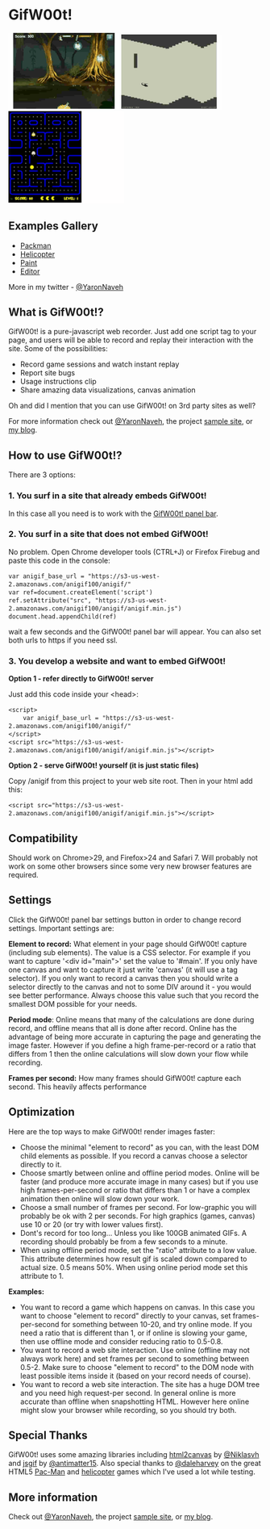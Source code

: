 GifW00t!
====================

<img src="https://raw.githubusercontent.com/yaronn/pacman/master/img/demo8.gif"  width="220px" />
<img src="https://raw.githubusercontent.com/yaronn/pacman/master/img/demo10.gif"  width="200px" />
<img src="https://raw.githubusercontent.com/yaronn/pacman/master/img/demo11.gif"  width="230px" />

Examples Gallery
---------------------
* [Packman](http://s3-us-west-2.amazonaws.com/anigif100/pacman/index.html)
* [Helicopter](http://s3-us-west-2.amazonaws.com/anigif100/examples/helicopter/index.html)
* [Paint](http://s3-us-west-2.amazonaws.com/anigif100/examples/paint/paint.html)
* [Editor](http://s3-us-west-2.amazonaws.com/anigif100/examples/editor/editor.html)

More in my twitter - [@YaronNaveh](http://twitter.com/#!/YaronNaveh)

What is GifW00t!?
---------------------
GifW00t! is a pure-javascript web recorder. Just add one script tag to your page, and users will be able to record and replay their interaction with the site. Some of the possibilities:

* Record game sessions and watch instant replay
* Report site bugs
* Usage instructions clip
* Share amazing data visualizations, canvas animation

Oh and did I mention that you can use GifW00t! on 3rd party sites as well?

For more information check out [@YaronNaveh](http://twitter.com/#!/YaronNaveh), the project [sample site](http://s3-us-west-2.amazonaws.com/anigif100/pacman/index.html), or [my blog](http://webservices20.blogspot.com/).

How to use GifW00t!?
---------------------
There are 3 options:

### 1. You surf in a site that already embeds GifW00t!
In this case all you need is to work with the [GifW00t! panel bar](http://s3-us-west-2.amazonaws.com/anigif100/pacman/index.html).

### 2. You surf in a site that does not embed GifW00t!
No problem. Open Chrome developer tools (CTRL+J) or Firefox Firebug and paste this code in the console:

    var anigif_base_url = "https://s3-us-west-2.amazonaws.com/anigif100/anigif/"
    var ref=document.createElement('script')
    ref.setAttribute("src", "https://s3-us-west-2.amazonaws.com/anigif100/anigif/anigif.min.js")
    document.head.appendChild(ref)

wait a few seconds and the GifW00t! panel bar will appear. You can also set both urls to https if you need ssl.

### 3. You develop a website and want to embed GifW00t!

**Option 1 - refer directly to GifW00t! server**

Just add this code inside your \<head\>:

    <script>
        var anigif_base_url = "https://s3-us-west-2.amazonaws.com/anigif100/anigif/"
    </script>
    <script src="https://s3-us-west-2.amazonaws.com/anigif100/anigif/anigif.min.js"></script>
  
**Option 2 - serve GifW00t! yourself (it is just static files)**

Copy /anigif from this project to your web site root. Then in your html add this:

    <script src="https://s3-us-west-2.amazonaws.com/anigif100/anigif/anigif.min.js"></script>


Compatibility
---------------------
Should work on Chrome>29, and Firefox>24 and Safari 7. Will probably not work on some other browsers since some very new browser features are required.


Settings
---------------------
Click the GifW00t! panel bar settings button in order to change record settings. Important settings are:

**Element to record:** What element in your page should GifW00t! capture (including sub elements). The value is a CSS selector. For example if you want to capture '\<div id="main"\>' set the value to '#main'. If you only have one canvas and want to capture it just write 'canvas' (it will use a tag selector). If you only want to record a canvas then you should write a selector directly to the canvas and not to some DIV around it - you would see better performance. Always choose this value such that you record the smallest DOM possible for your needs.

**Period mode**: Online means that many of the calculations are done during record, and offline means that all is done after record. Online has the advantage of being more accurate in capturing the page and generating the image faster. However if you define a high frame-per-record or a ratio that differs from 1 then the online calculations will slow down your flow while recording.

**Frames per second:** How many frames should GifW00t! capture each second. This heavily affects performance


Optimization
---------------------
Here are the top ways to make GifW00t! render images faster:

* Choose the minimal "element to record" as you can, with the least DOM child elements as possible. If you record a canvas choose a selector directly to it.
* Choose smartly between online and offline period modes. Online will be faster (and produce more accurate image in many cases) but if you use high frames-per-second or ratio that differs than 1 or have a complex animation then online will slow down your work.
* Choose a small number of frames per second. For low-graphic you will probably be ok with 2 per seconds. For high graphics (games, canvas) use 10 or 20 (or try with lower values first).
* Dont's record for too long... Unless you like 100GB animated GIFs. A recording should probably be from a few seconds to a minute.
* When using offline period mode, set the "ratio" attribute to a low value. This attribute determines how result gif is scaled down compared to actual size. 0.5 means 50%. When using online period mode set this attribute to 1.

**Examples:**
* You want to record a game which happens on canvas. In this case you want to choose "element to record" directly to your canvas, set frames-per-second for something between 10-20, and try online mode. If you need a ratio that is different than 1, or if online is slowing your game, then use offline mode and consider reducing ratio to 0.5-0.8.
* You want to record a web site interaction. Use online (offline may not always work here) and set frames per second to something between 0.5-2. Make sure to choose "element to record" to the DOM node with least possible items inside it (based on your record needs of course).
* You want to record a web site interaction. The site has a huge DOM tree and you need high request-per second. In general online is more accurate than offline when snapshotting HTML. However here online might slow your browser while recording, so you should try both.

Special Thanks
---------------------
GifW00t! uses some amazing libraries including [html2canvas](https://github.com/niklasvh/html2canvas) by [@Niklasvh](https://twitter.com/Niklasvh) and [jsgif](https://github.com/antimatter15/jsgif) by [@antimatter15](https://twitter.com/antimatter15).
Also special thanks to [@daleharvey](https://twitter.com/daleharvey/) on the great HTML5 [Pac-Man](http://arandomurl.com/2010/07/25/html5-pacman.html) and [helicopter](http://arandomurl.com/2010/08/05/html5-helicopter.html) games which I've used a lot while testing.

More information
---------------------
Check out [@YaronNaveh](http://twitter.com/#!/YaronNaveh), the project [sample site](http://s3-us-west-2.amazonaws.com/anigif100/pacman/index.html), or [my blog](http://webservices20.blogspot.com/).

